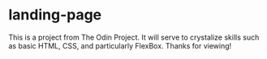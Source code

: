 # landing-page
This is a project from The Odin Project.
It will serve to crystalize skills such as basic HTML, CSS, and particularly FlexBox.
Thanks for viewing!
